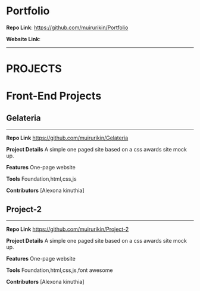 # Portfolio
**Repo Link**:
https://github.com/muirurikin/Portfolio

**Website Link**:

_________________


# PROJECTS

# Front-End Projects

## Gelateria
_________________

**Repo Link**
https://github.com/muirurikin/Gelateria

**Project Details**
A simple one paged site based on a css awards site mock up. 


**Features**
One-page website

**Tools**
Foundation,html,css,js 


**Contributors**
 [Alexona kinuthia]
 
## Project-2
_________________

**Repo Link**
https://github.com/muirurikin/Project-2

**Project Details**
A simple one paged site based on a css awards site mock up.


**Features**
One-page website

**Tools**
Foundation,html,css,js,font awesome


**Contributors**
 [Alexona kinuthia]
 
